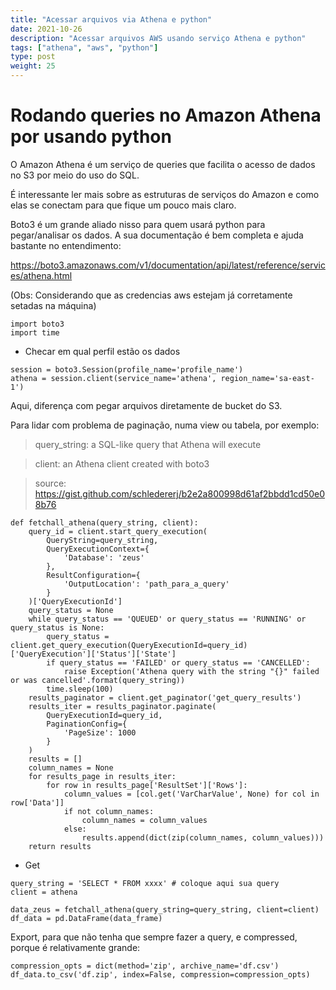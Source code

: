 ```yaml
---
title: "Acessar arquivos via Athena e python"
date: 2021-10-26
description: "Acessar arquivos AWS usando serviço Athena e python"
tags: ["athena", "aws", "python"]
type: post
weight: 25
---
```


# Rodando queries no Amazon Athena por usando python

O Amazon Athena é um serviço de queries que facilita o acesso de dados no
S3 por meio do uso do SQL.

É interessante ler mais sobre as estruturas de serviços do Amazon e como
elas se conectam para que fique um pouco mais claro.

Boto3 é um grande aliado nisso para quem usará python para pegar/analisar
os dados. A sua documentação é bem completa e ajuda bastante no entendimento:

https://boto3.amazonaws.com/v1/documentation/api/latest/reference/services/athena.html

(Obs: Considerando que as credencias aws estejam já corretamente setadas na máquina)

```
import boto3
import time
```

+ Checar em qual perfil estão os dados

```
session = boto3.Session(profile_name='profile_name')
athena = session.client(service_name='athena', region_name='sa-east-1')
```

Aqui, diferença com pegar arquivos diretamente de bucket do S3.

Para lidar com problema de paginação, numa view ou tabela, por exemplo:


> query_string: a SQL-like query that Athena will execute

> client: an Athena client created with boto3

> source: https://gist.github.com/schledererj/b2e2a800998d61af2bbdd1cd50e08b76

```
def fetchall_athena(query_string, client):
    query_id = client.start_query_execution(
        QueryString=query_string,
        QueryExecutionContext={
            'Database': 'zeus'
        },
        ResultConfiguration={
            'OutputLocation': 'path_para_a_query'
        }
    )['QueryExecutionId']
    query_status = None
    while query_status == 'QUEUED' or query_status == 'RUNNING' or query_status is None:
        query_status = client.get_query_execution(QueryExecutionId=query_id)['QueryExecution']['Status']['State']
        if query_status == 'FAILED' or query_status == 'CANCELLED':
            raise Exception('Athena query with the string "{}" failed or was cancelled'.format(query_string))
        time.sleep(100)
    results_paginator = client.get_paginator('get_query_results')
    results_iter = results_paginator.paginate(
        QueryExecutionId=query_id,
        PaginationConfig={
            'PageSize': 1000
        }
    )
    results = []
    column_names = None
    for results_page in results_iter:
        for row in results_page['ResultSet']['Rows']:
            column_values = [col.get('VarCharValue', None) for col in row['Data']]
            if not column_names:
                column_names = column_values
            else:
                results.append(dict(zip(column_names, column_values)))
    return results
```


+ Get

```
query_string = 'SELECT * FROM xxxx' # coloque aqui sua query
client = athena
```

```
data_zeus = fetchall_athena(query_string=query_string, client=client)
df_data = pd.DataFrame(data_frame)
```

Export, para que não tenha que sempre fazer a query, e
compressed, porque é relativamente grande:

```
compression_opts = dict(method='zip', archive_name='df.csv')
df_data.to_csv('df.zip', index=False, compression=compression_opts)
```
